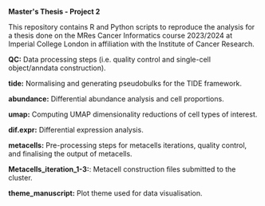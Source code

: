 **Master's Thesis - Project 2**

This repository contains R and Python scripts to reproduce the analysis for a thesis done on the MRes Cancer Informatics course 2023/2024 at Imperial College London in affiliation with the Institute of Cancer Research.

**QC:** Data processing steps (i.e. quality control and single-cell object/anndata construction).

**tide:** Normalising and generating pseudobulks for the TIDE framework.

**abundance:** Differential abundance analysis and cell proportions.

**umap:** Computing UMAP dimensionality reductions of cell types of interest.

**dif.expr:** Differential expression analysis.

**metacells:** Pre-processing steps for metacells iterations, quality control, and finalising the output of metacells.

**Metacells_iteration_1-3:**: Metacell construction files submitted to the cluster.

**theme_manuscript:** Plot theme used for data visualisation.
